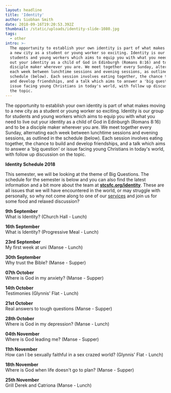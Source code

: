 ```yaml
---
layout: headline
title: 'Identity'
author: Siobhan Smith
date: 2018-09-16T19:20:53.392Z
thumbnail: /static/uploads/identity-slide-1080.jpg
tags:
  - other
intro: >-
  The opportunity to establish your own identity is part of what makes moving to
  a new city as a student or young worker so exciting. Identity is our group for
  students and young workers which aims to equip you with what you need to live
  out your identity as a child of God in Edinburgh (Romans 8:16) and to be a
  disciple maker wherever you are. We meet together every Sunday, alternating
  each week between lunchtime sessions and evening sessions, as outlined in the
  schedule (below). Each session involves eating together, the chance to build
  and develop friendships, and a talk which aims to answer a 'big question' or
  issue facing young Christians in today's world, with follow up discussion on
  the topic.
---
```

The opportunity to establish your own identity is part of what makes moving to a new city as a student or young worker so exciting. Identity is our group for students and young workers which aims to equip you with what you need to live out your identity as a child of God in Edinburgh (Romans 8:16) and to be a disciple maker wherever you are. We meet together every Sunday, alternating each week between lunchtime sessions and evening sessions, as outlined in the schedule (below). Each session involves eating together, the chance to build and develop friendships, and a talk which aims to answer a 'big question' or issue facing young Christians in today's world, with follow up discussion on the topic.


**Identity Schedule 2018**

This semester, we will be looking at the theme of Big Questions.  The schedule for the semester is below and you can also find the latest information and a bit more about the team at **[stcsfc.org/identity](https://stcsfc.org/identity)**. These are all issues that we will have encountered in the world, or may struggle with personally, so why not come along to one of our [services](/connect/visit) and join us for some food and relaxed discussion?

**9th September**  
 What is Identity? (Church Hall - Lunch)

**16th September**  
 What is Identity? (Progressive Meal - Lunch)

**23rd September**  
 My first week at uni (Manse - Lunch)

**30th September**  
 Why trust the Bible? (Manse - Supper)

**07th October**  
 Where is God in my anxiety? (Manse - Supper)

**14th October**  
 Testimonies (Glynnis' Flat - Lunch)

**21st October**  
 Real answers to tough questions (Manse - Supper)

**28th October**  
 Where is God in my depression? (Manse - Lunch)

**04th November**  
 Where is God leading me? (Manse - Supper)

**11th November**  
 How can I be sexually faithful in a sex crazed world? (Glynnis' Flat - Lunch)

**18th November**  
 Where is God when life doesn't go to plan? (Manse - Supper)

**25th November**  
 Grill Derek and Catriona (Manse - Lunch)
